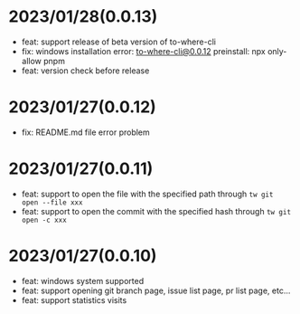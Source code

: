 # 2023/01/28(0.0.13)

- feat: support release of beta version of to-where-cli 
- fix: windows installation error: to-where-cli@0.0.12 preinstall: npx only-allow pnpm
- feat: version check before release 
  
# 2023/01/27(0.0.12)

- fix: README.md file error problem

# 2023/01/27(0.0.11)

- feat: support to open the file with the specified path through `tw git open --file xxx`
- feat: support to open the commit with the specified hash through `tw git open -c xxx`

# 2023/01/27(0.0.10)

- feat: windows system supported
- feat: support opening git branch page, issue list page, pr list page, etc...
- feat: support statistics visits
